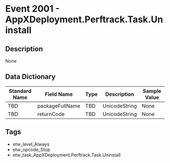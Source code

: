 # Event 2001 - AppXDeployment.Perftrack.Task.Uninstall

## Description
None

## Data Dictionary
|Standard Name|Field Name|Type|Description|Sample Value|
|---|---|---|---|---|
|TBD|packageFullName|TBD|UnicodeString|None|None|
|TBD|returnCode|TBD|UnicodeString|None|None|

## Tags
* etw_level_Always
* etw_opcode_Stop
* etw_task_AppXDeployment.Perftrack.Task.Uninstall